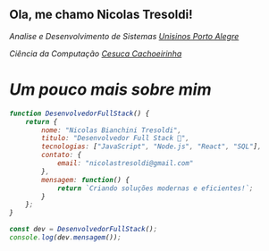 <!-- NicolasTresoldi/Nicolas is a special repository: its README.md will appear on your profile! -->


<h2> Ola, me chamo Nicolas Tresoldi!</h2>
<p><em> Analise e Desenvolvimento de Sistemas  <a href="https://www.unisinos.br/">Unisinos Porto Alegre</a><em> </p>
<p><em> Ciência da Computação <a href="https://www.cesuca.edu.br/"> Cesuca Cachoeirinha</a> </em></p> 


<h1>Um pouco mais sobre mim</h1> 

```javascript
function DesenvolvedorFullStack() {
    return {
        nome: "Nicolas Bianchini Tresoldi",
        titulo: "Desenvolvedor Full Stack 🚀",
        tecnologias: ["JavaScript", "Node.js", "React", "SQL"],
        contato: {
            email: "nicolastresoldi@gmail.com"
        },
        mensagem: function() {
            return `Criando soluções modernas e eficientes!`;
        }
    };
}

const dev = DesenvolvedorFullStack();
console.log(dev.mensagem());
```
